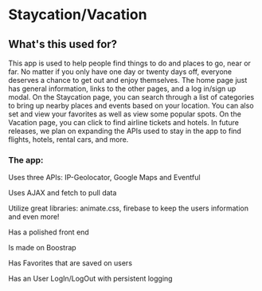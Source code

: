 # Staycation/Vacation

## What's this used for?
This app is used to help people find things to do and places to go, near or far.
No matter if you only have one day or twenty days off, everyone deserves a chance to get out and enjoy themselves.
The home page just has general information, links to the other pages, and a log in/sign up modal.
On the Staycation page, you can search through a list of categories to bring up nearby places and events based on your location.
You can also set and view your favorites as well as view some popular spots.
On the Vacation page, you can click to find airline tickets and hotels.
In future releases, we plan on expanding the APIs used to stay in the app to find flights, hotels, rental cars, and more.



### The app:

Uses three APIs: IP-Geolocator, Google Maps and Eventful

Uses AJAX and fetch to pull data

Utilize great libraries: animate.css, firebase to keep the users information and even more!

Has a polished front end

Is made on Boostrap 

Has Favorites that are saved on users

Has an User LogIn/LogOut with persistent logging